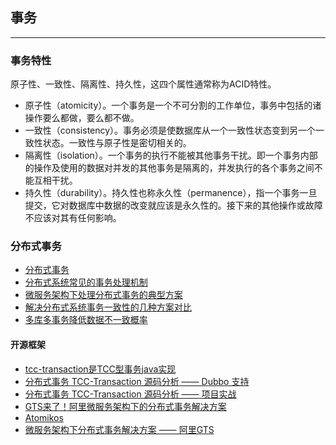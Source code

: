## 事务

---

### 事务特性

原子性、一致性、隔离性、持久性，这四个属性通常称为ACID特性。

* 原子性（atomicity）。一个事务是一个不可分割的工作单位，事务中包括的诸操作要么都做，要么都不做。
* 一致性（consistency）。事务必须是使数据库从一个一致性状态变到另一个一致性状态。一致性与原子性是密切相关的。
* 隔离性（isolation）。一个事务的执行不能被其他事务干扰。即一个事务内部的操作及使用的数据对并发的其他事务是隔离的，并发执行的各个事务之间不能互相干扰。
* 持久性（durability）。持久性也称永久性（permanence），指一个事务一旦提交，它对数据库中数据的改变就应该是永久性的。接下来的其他操作或故障不应该对其有任何影响。


### 分布式事务

* [分布式事务](分布式事务.md)
* [分布式系统常见的事务处理机制](https://mp.weixin.qq.com/s/ja0VRPkfHL9dtOP_PxwxKw)
* [微服务架构下处理分布式事务的典型方案](https://mp.weixin.qq.com/s/RKwvfKXIHrrkuCqOGZ4CPw)
* [解决分布式系统事务一致性的几种方案对比](https://mp.weixin.qq.com/s/kzmTKKH-t6tpJ97fa6TYPg)
* [多库多事务降低数据不一致概率](https://mp.weixin.qq.com/s/FvB-hOBT13SMfZko5iagAg)

#### 开源框架

* [tcc-transaction是TCC型事务java实现](https://github.com/changmingxie/tcc-transaction)
* [分布式事务 TCC-Transaction 源码分析 —— Dubbo 支持](https://mp.weixin.qq.com/s/WRH8C3MYSFghFopBKmshJw)
* [分布式事务 TCC-Transaction 源码分析 —— 项目实战](https://mp.weixin.qq.com/s/vPr4yMUzurtVkW3BGXit5g)
* [GTS来了！阿里微服务架构下的分布式事务解决方案](https://mp.weixin.qq.com/s/bUtu2nTs0bybnTvk-iLt6Q)
* [Atomikos](https://yq.aliyun.com/articles/39054)
* [微服务架构下分布式事务解决方案 —— 阿里GTS](https://mp.weixin.qq.com/s/BWrGw5dkRfR7gws2XY8vHQ)
